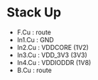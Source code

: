 # Stack Up

- F.Cu   : route
- In1.Cu : GND
- In2.Cu : VDDCORE (1V2)
- In3.Cu : VDD_3V3 (3V3)
- In4.Cu : VDDIODDR (1V8)
- B.Cu   : route
